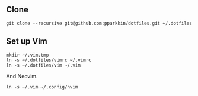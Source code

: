 ## Clone

    git clone --recursive git@github.com:pparkkin/dotfiles.git ~/.dotfiles

## Set up Vim

    mkdir ~/.vim.tmp
    ln -s ~/.dotfiles/vimrc ~/.vimrc
    ln -s ~/.dotfiles/vim ~/.vim

And Neovim.

    ln -s ~/.vim ~/.config/nvim
